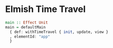 # Elmish Time Travel

```purs
main :: Effect Unit
main = defaultMain
  { def: withTimeTravel { init, update, view }
  , elementId: "app"
  }
```
